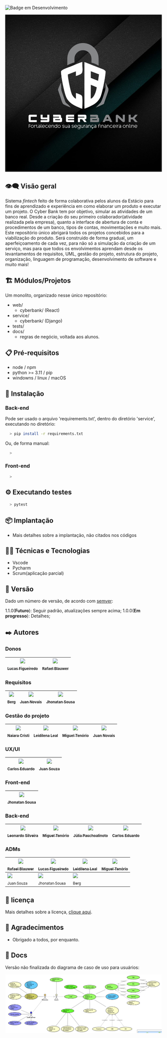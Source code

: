 ﻿![Badge em Desenvolvimento](http://img.shields.io/static/v1?label=STATUS&message=EM%20DESENVOLVIMENTO&color=GREEN&style=for-the-badge)
 
![Cyber-bank](https://github.com/estacio-alunos/cyber-bank/blob/main/service/static/setup/img/logo-cyber-bank.jpeg)

## 👁️‍🗨️ Visão geral

Sistema _fintech_ feito de forma colaborativa pelos alunos da Estácio para fins de aprendizado e experiência em como elaborar um produto e executar um projeto.
O Cyber Bank tem por objetivo, simular as atividades de um banco real. Desde a criação do seu primeiro colaborador(atividade realizada pela empresa), quanto a interface de abertura de conta e procedimentos de um banco, tipos de contas, movimentações e muito mais.
Este repositório único abrigará todos os projetos concebidos para a viabilização do produto. Será construido de forma gradual, um aperfeiçoamento de cada vez, para não só a simulação da criação de um serviço, mas para que todos os envolvimentos aprendam desde os levantamentos de requisitos, UML, gestão do projeto, estrutura do projeto, organização, linguagem de programação, desenvolvimento de software e muito mais!

## 🏗️ Módulos/Projetos

Um monolito, organizado nesse único repositório:

* web/
  * cyberbank/ (React)
* service/
  * cyberbank/ (Django)
* tests/
* docs/
  * regras de negócio, voltada aos alunos.

## 📋 Pré-requisitos

- node / npm
- python >= 3.11 / pip
- windowns / linux / macOS

## 🔧 Instalação

### Back-end

Pode ser usado o arquivo 'requirements.txt', dentro do diretório 'service', executando no diretório:

```bash
  > pip install -r requirements.txt
```

Ou, de forma manual:

```bash
  >
```

### Front-end

```bash
  >
```

## ⚙️ Executando testes

```bash
  > pytest
```

## 📦 Implantação

- Mais detalhes sobre a implantação, não citados nos códigos

## 👨‍💻 Técnicas e Tecnologias

- Vscode
- Pycharm
- Scrum(aplicação parcial)

## 📌 Versão

Dado um número de versão, de acordo com [semver](https://semver.org/lang/pt-BR/#spec-item-12):

1.1.0(**Futuro**): Seguir padrão, atualizações sempre acima;
1.0.0(**Em progresso**): Detalhes;

## ✒️ Autores

### Donos

| [<img loading="lazy" src="https://avatars.githubusercontent.com/u/123035444?v=4" width=115><br><sub>Lucas Figueiredo</sub>](https://github.com/LucasFigueiredoDEV) | [<img loading="lazy" src="https://avatars.githubusercontent.com/u/107313013?v=4" width=115><br><sub>Rafael Blauwer</sub>](https://github.com/Blauwer) |
| --- | --- |

### Requisitos

| [<img loading="lazy" src="https://avatars.githubusercontent.com/u/26445736?v=4" width=115><br><sub>Berg</sub>](https://github.com/wlidemberg) | [<img loading="lazy" src="https://avatars.githubusercontent.com/u/109621297?v=4" width=115><br><sub>Juan Novais</sub>](https://github.com/jnovais1) | [<img loading="lazy" src="https://avatars.githubusercontent.com/u/126415306?v=4" width=115><br><sub>Jhonatan Sousa</sub>](https://github.com/Jhonatansousa/) |
| --- | --- | --- |

### Gestão do projeto

| [<img loading="lazy" src="https://avatars.githubusercontent.com/u/147644295?v=4" width=115><br><sub>Naiara Cristi</sub>](https://github.com/Naiaracristi) | [<img loading="lazy" src="https://avatars.githubusercontent.com/u/146794611?v=4" width=115><br><sub>Leidilena Leal</sub>](https://github.com/LEIDILENA) | [<img loading="lazy" src="https://avatars.githubusercontent.com/u/69335370?s=400&u=ee449d16c46357fa7f6be1a57dea8e8cb4114e79&v=4" width=115><br><sub>Miguel Tenório</sub>](https://github.com/MiguelHCJS) | [<img loading="lazy" src="https://avatars.githubusercontent.com/u/109621297?v=4" width=115><br><sub>Juan Novais</sub>](https://github.com/jnovais1) |
| --- | --- | --- | --- |

### UX/UI

|[<img loading="lazy" src="https://avatars.githubusercontent.com/u/20567649?v=4" width=115><br><sub>Carlos Eduardo</sub>](https://github.com/dossantoscarlos) | [<img loading="lazy" src="https://avatars.githubusercontent.com/u/15455090?v=4" width=115><br><sub>Juan Souza</sub>](https://github.com/kyobeta/) |
| --- | --- |

### Front-end

|[<img loading="lazy" src="https://avatars.githubusercontent.com/u/126415306?v=4" width=115><br><sub>Jhonatan Sousa</sub>](https://github.com/Jhonatansousa/) |
| --- |

### Back-end

| [<img loading="lazy" src="https://avatars.githubusercontent.com/u/556695?v=4" width=115><br><sub>Leonardo Silveira</sub>](https://github.com/sombriks) | [<img loading="lazy" src="https://avatars.githubusercontent.com/u/69335370?s=400&u=ee449d16c46357fa7f6be1a57dea8e8cb4114e79&v=4" width=115><br><sub>Miguel Tenório</sub>](https://github.com/MiguelHCJS) | [<img loading="lazy" src="https://avatars.githubusercontent.com/u/89038897?v=4" width=115><br><sub>Júlia Paschoalinoto</sub>](https://github.com/Juliapixel) | [<img loading="lazy" src="https://avatars.githubusercontent.com/u/20567649?v=4" width=115><br><sub>Carlos Eduardo</sub>](https://github.com/dossantoscarlos) |
|---|---|---|---|

### ADMs

| [<img loading="lazy" src="https://avatars.githubusercontent.com/u/107313013?v=4" width="115"><br><sub>Rafael Blauwer</sub>](https://github.com/Blauwer) | [<img loading="lazy" src="https://avatars.githubusercontent.com/u/123035444?v=4" width="115"><br><sub>Lucas Figueiredo</sub>](https://github.com/LucasFigueiredoDEV) | [<img loading="lazy" src="https://avatars.githubusercontent.com/u/146794611?v=4" width="115"><br><sub>Leidilena Leal</sub>](https://github.com/LEIDILENA) | [<img loading="lazy" src="https://avatars.githubusercontent.com/u/69335370?s=400&u=ee449d16c46357fa7f6be1a57dea8e8cb4114e79&v=4" width="115"><br><sub>Miguel Tenório</sub>](https://github.com/MiguelHCJS) |
|---|---|---|---|
| [<img loading="lazy" src="https://avatars.githubusercontent.com/u/15455090?v=4" width="115"><br><sub>Juan Souza</sub>](https://github.com/kyobeta/) | [<img loading="lazy" src="https://avatars.githubusercontent.com/u/126415306?v=4" width="115"><br><sub>Jhonatan Sousa</sub>](https://github.com/Jhonatansousa/) | [<img loading="lazy" src="https://avatars.githubusercontent.com/u/26445736?v=4" width="115"><br><sub>Berg</sub>](https://github.com/wlidemberg) |

## 📄 licença

Mais detalhes sobre a licença, [clique aqui](https://github.com/estacio-alunos/cyber-bank/blob/main/LICENSE).

## 🎁 Agradecimentos

- Obrigado a todos, por enquanto.

## 📂 Docs

Versão não finalizada do diagrama de caso de uso para usuários:

![0.0.1-useCase.png](docs/0.0.1-useCase.png)
